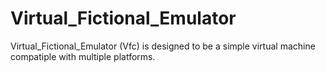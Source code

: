 # Virtual_Fictional_Emulator
Virtual_Fictional_Emulator (Vfc) is designed to be a simple virtual machine compatiple with multiple platforms.
